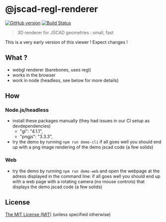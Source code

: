 # @jscad-regl-renderer

[![GitHub version](https://badge.fury.io/gh/jscad%2Fregl-renderer.svg)](https://badge.fury.io/gh/jscad%2Fregl-renderer)
[![Build Status](https://travis-ci.org/jscad/regl-renderer.svg)](https://travis-ci.org/jscad/regl-renderer)

> 3D renderer for JSCAD geometries : small, fast

This is a very early version of this viewer ! Expect changes ! 

## What ?
- webgl renderer (barebones, uses regl)
- works in the browser
- work in node (headless, see below for more details)

## How

### Node.js/headless

- install these packages manually (they had issues in our CI setup as devdependencies)
  - "gl": "4.1.1",
  - "pngjs": "3.3.3",
- try the demo by running ```npm run demo-cli``` if all goes well you should end up with a png image rendering of the demo jscad code (a few solids)

### Web

- try the demo by running ```npm run demo-web``` and open the webpage at the adress displayed in the command line: if all goes well you should end up with a web page with a rotating camera (no mouse controls) that displays the demo jscad code (a few solids)

## License

[The MIT License (MIT)](https://github.com/jscad/OpenJSCAD.org/blob/master/LICENSE)
(unless specified otherwise)
